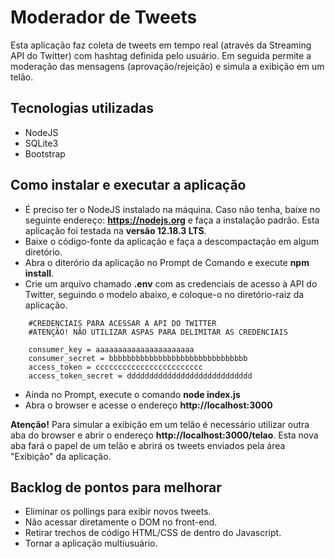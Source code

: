 # Moderador de Tweets
Esta aplicação faz coleta de tweets em tempo real (através da Streaming API do Twitter) com hashtag definida pelo usuário. Em seguida permite a moderação das mensagens (aprovação/rejeição) e simula a exibição em um telão. 

## Tecnologias utilizadas
* NodeJS
* SQLite3
* Bootstrap

## Como instalar e executar a aplicação
* É preciso ter o NodeJS instalado na máquina. Caso não tenha, baixe no seguinte endereço: **https://nodejs.org** e faça a instalação padrão. Esta aplicação foi testada na **versão 12.18.3 LTS**.
* Baixe o código-fonte da aplicação e faça a descompactação em algum diretório.
* Abra o diterório da aplicação no Prompt de Comando e execute **npm install**.
* Crie um arquivo chamado **.env** com as credenciais de acesso à API do Twitter, seguindo o modelo abaixo, e coloque-o no diretório-raiz da aplicação.
```
	#CREDENCIAIS PARA ACESSAR A API DO TWITTER
	#ATENÇÃO! NÃO UTILIZAR ASPAS PARA DELIMITAR AS CREDENCIAIS

	consumer_key = aaaaaaaaaaaaaaaaaaaaaa
	consumer_secret = bbbbbbbbbbbbbbbbbbbbbbbbbbbbbbb
	access_token = cccccccccccccccccccccccc
	access_token_secret = dddddddddddddddddddddddddddd
```
* Ainda no Prompt, execute o comando **node index.js**
* Abra o browser e acesse o endereço **http://localhost:3000**

**Atenção!** Para simular a exibição em um telão é necessário utilizar outra aba do browser e abrir o endereço **http://localhost:3000/telao**. Esta nova aba fará o papel de um telão e abrirá os tweets enviados pela área "Exibição" da aplicação.

## Backlog de pontos para melhorar
* Eliminar os pollings para exibir novos tweets.
* Não acessar diretamente o DOM no front-end.
* Retirar trechos de código HTML/CSS de dentro do Javascript.
* Tornar a aplicação multiusuário.
